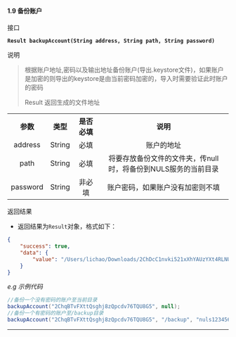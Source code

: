 #### 1.9 备份账户
接口

**`Result backupAccount(String address, String path, String password)`**   

说明

> 根据账户地址,密码以及输出地址备份账户(导出.keystore文件)，如果账户是加密的则导出的keystore是由当前密码加密的，导入时需要验证此时账户的密码
>
> Result 返回生成的文件地址

<table>
    <tr>
        <th align="center">参数</th>
        <th align="center">类型</th>
        <th align="center">是否必填</th>
        <th align="center">说明</th>
    </tr>
    <tr>
        <td align="center">address</td>
        <td align="center">String</td>
        <td align="center">必填</td>
        <td align="center">账户的地址</td>
    </tr>
    <tr>
        <td align="center">path</td>
        <td align="center">String</td>
        <td align="center">必填</td>
        <td align="center">将要存放备份文件的文件夹，传null时，将备份到NULS服务的当前目录 </td>
    </tr>
     <tr>
        <td align="center">password</td>
        <td align="center">String</td>
        <td align="center">非必填</td>
        <td align="center">账户密码，如果账户没有加密则不填</td>
    </tr>
    </table>

返回结果  

- 返回结果为`Result`对象，格式如下：

```json
{
    "success": true,
    "data": {
	    "value": "/Users/lichao/Downloads/2ChDcC1nvki521xXhYAUzYXt4RLNULS.accountkeystore"
    }
}
```
*e.g 示例代码*

```java
//备份一个没有密码的账户至当前目录
backupAccount("2ChqBTvFXttQsghj8zQpcdv76TQU8G5", null);
//备份一个有密码的账户至/backup目录
backupAccount("2ChqBTvFXttQsghj8zQpcdv76TQU8G5", "/backup", "nuls123456");
```
---
